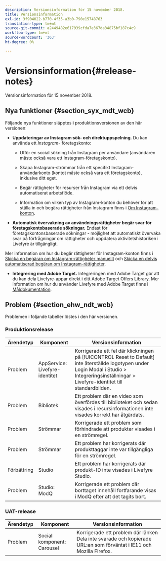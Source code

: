 ```yaml
---
description: Versionsinformation för 15 november 2018.
title: Versionsinformation
exl-id: 3f904022-b770-4f35-a3b0-790e15748763
translation-type: tm+mt
source-git-commit: a2449482e617939cfda7e367da34875bf187c4c9
workflow-type: tm+mt
source-wordcount: '363'
ht-degree: 0%

---
```


# Versionsinformation{#release-notes}

Versionsinformation för 15 november 2018.

## Nya funktioner {#section_syx_mdt_wcb}

Följande nya funktioner släpptes i produktionsversionen av den här versionen:

* **Uppdateringar av Instagram sök- och direktuppspelning.** Du kan använda ett  *Instagram-* företagskonto:

   * Utför en social sökning från Instagram per användare (användaren måste också vara ett Instagram-företagskonto).

   * Skapa Instagram-strömmar från ett specifikt Instagram-användarkonto (kontot måste också vara ett företagskonto), inklusive ditt eget.

   * Begär rättigheter för resurser från Instagram via ett delvis automatiserat arbetsflöde.

   * Information om vilken typ av Instagram-konton du behöver för att ställa in och begära rättigheter från Instagram finns i [Om Instagram-konton](/help/using/c-users-creating-accounts-with-studio-access/t-configure-social-accout-instagram/c-about-instagram-accounts.md).

* **Automatisk övervakning av användningsrättigheter begär svar för företagskontobaserade sökningar.** Endast för företagskontonsbaserade sökningar - möjlighet att automatiskt övervaka svar på förfrågningar om rättigheter och uppdatera aktivitetshistoriken i Livefyre är tillgängligt.

Mer information om hur du begär rättigheter för Instagram-konton finns i [Skicka en begäran om Instagram-rättigheter manuellt](/help/using/c-how-requesting-rights-works/c-send-instagram-manual-rights-request.md) och [Skicka en delvis automatiserad begäran om Instagram-rättigheter](/help/using/c-how-requesting-rights-works/c-send-an-instagram-rights-request-from-the-library.md).

* **Integrering med Adobe Target.** Integreringen med Adobe Target gör att du kan dela Livefyre-appar direkt i ditt Adobe Target Offers Library. Mer information om hur du använder Livefyre med Adobe Target finns i [Måldokumentation](hhttps://docs.adobe.com/content/help/en/livefyre/using/library/livefyre-target.html).

## Problem {#section_ehw_ndt_wcb}

Problemen i följande tabeller löstes i den här versionen.

### Produktionsrelease

| Ärendetyp | Komponent | Versionsinformation |
|--- |--- |--- |
| Problem | AppService: Livefyre-identitet | Korrigerade ett fel där klickningen på [!UICONTROL Reset to Default] inte återställde logotypen under Login Modal i Studio > Integreringsinställningar > Livefyre-identitet till standardbilden. |
| Problem | Bibliotek | Ett problem där en video som överfördes till biblioteket och sedan visades i resursinformationen inte visades korrekt har åtgärdats. |
| Problem | Strömmar | Korrigerade ett problem som förhindrade att produkter visades i en strömregel. |
| Problem | Strömmar | Ett problem har korrigerats där produkttaggar inte var tillgängliga för en strömregel. |
| Förbättring | Studio | Ett problem har korrigerats där produkt-ID inte visades i Livefyre Studio. |
| Problem | Studio: ModQ | Korrigerade ett problem där borttaget innehåll fortfarande visas i ModQ efter att det tagits bort. |

### UAT-release

| **Ärendetyp** | **Komponent** | **Versionsinformation** |
|---|---|---|
| Problem | Social komponent: Carousel | Korrigerade ett problem där länken Dela inte svarade och kopierade URL:en som förväntat i IE11 och Mozilla Firefox. |
